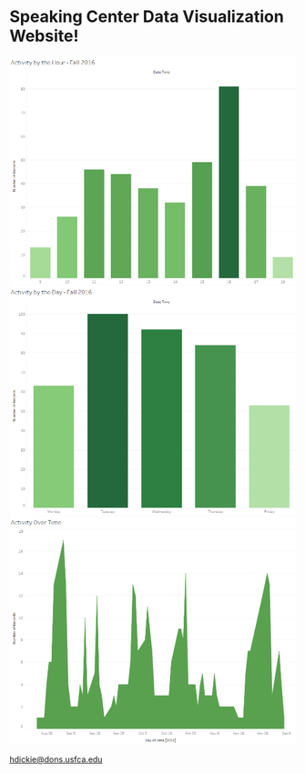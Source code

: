 <h1>Speaking Center Data Visualization Website!</h1>


<img src = "activity_by_the_hour_fall_2016.png" alt = "Activity by Hour" class = "inline"/>

<img src = "activity_by_the_day_fall_2016.png" alt = "Activity by Day" class = "inline"/>

<img src = "activity_over_time_fall_2016.png" alt = "Activity over the whole semester" class = "inline"/>

hdickie@dons.usfca.edu
